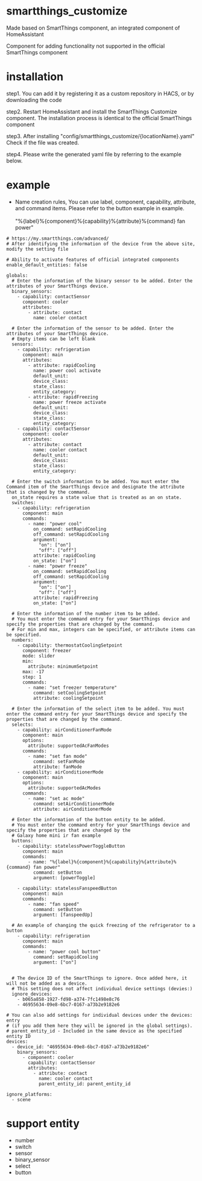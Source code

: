 # smartthings_customize

Made based on SmartThings component, an integrated component of HomeAssistant

Component for adding functionality not supported in the official SmartThings component


# installation

step1. You can add it by registering it as a custom repository in HACS, or by downloading the code

step2. Restart HomeAssistant and install the SmartThings Customize component. The installation process is identical to the official SmartThings component

step3. After installing "config/smartthings_customize/{locationName}.yaml" Check if the file was created.

step4. Please write the generated yaml file by referring to the example below.

# example

- Name creation rules, You can use label, component, capability, attribute, and command items.
Please refer to the button example in example.<br><br>
  "%{label}%{component}%{capability}%{attribute}%{command} fan power"

```
# https://my.smartthings.com/advanced/
# After identifying the information of the device from the above site, modify the setting file

# Ability to activate features of official integrated components
enable_default_entities: false

globals:
  # Enter the information of the binary sensor to be added. Enter the attributes of your SmartThings device.
  binary_sensors:
    - capability: contactSensor
      component: cooler
      attributes:
        - attribute: contact
          name: cooler contact
  
  # Enter the information of the sensor to be added. Enter the attributes of your SmartThings device.
  # Empty items can be left blank
  sensors:
    - capability: refrigeration
      component: main
      attributes:
        - attribute: rapidCooling
          name: power cool activate
          default_unit:
          device_class:
          state_class:
          entity_category:
        - attribute: rapidFreezing
          name: power freeze activate
          default_unit:
          device_class:
          state_class:
          entity_category:
    - capability: contactSensor
      component: cooler
      attributes:
        - attribute: contact
          name: cooler contact
          default_unit:
          device_class:
          state_class:
          entity_category:
  
  # Enter the switch information to be added. You must enter the Command item of the SmartThings device and designate the attribute that is changed by the command.
  on_state requires a state value that is treated as an on state.
  switches:
    - capability: refrigeration
      component: main
      commands:
        - name: "power cool"
          on_command: setRapidCooling
          off_command: setRapidCooling
          argument:
            "on": ["on"]
            "off": ["off"]
          attribute: rapidCooling
          on_state: ["on"]
        - name: "power freeze"
          on_command: setRapidCooling
          off_command: setRapidCooling
          argument:
            "on": ["on"]
            "off": ["off"]
          attribute: rapidFreezing
          on_state: ["on"]
  
  # Enter the information of the number item to be added.
  # You must enter the command entry for your SmartThings device and specify the properties that are changed by the command.
  # For min and max, integers can be specified, or attribute items can be specified.
  numbers:
    - capability: thermostatCoolingSetpoint
      component: freezer
      mode: slider
      min:
        attribute: minimumSetpoint
      max: -17
      step: 1
      commands:
        - name: "set freezer temperature"
          command: setCoolingSetpoint
          attribute: coolingSetpoint
  
  # Enter the information of the select item to be added. You must enter the command entry for your SmartThings device and specify the properties that are changed by the command.
  selects:
    - capability: airConditionerFanMode
      component: main
      options:
        attribute: supportedAcFanModes
      commands:
        - name: "set fan mode"
          command: setFanMode
          attribute: fanMode
    - capability: airConditionerMode
      component: main
      options:
        attribute: supportedAcModes
      commands:
        - name: "set ac mode"
          command: setAirConditionerMode
          attribute: airConditionerMode
  
  # Enter the information of the button entity to be added.
  # You must enter the command entry for your SmartThings device and specify the properties that are changed by the
  # Galaxy home mini ir fan example
  buttons:
    - capability: statelessPowerToggleButton
      component: main
      commands:
        - name: "%{label}%{component}%{capability}%{attribute}%{command} fan power"
          command: setButton
          argument: [powerToggle]
  
    - capability: statelessFanspeedButton
      component: main
      commands:
        - name: "fan speed"
          command: setButton
          argument: [fanspeedUp]
  
  # An example of changing the quick freezing of the refrigerator to a button
    - capability: refrigeration
      component: main
      commands:
        - name: "power cool button"
          command: setRapidCooling
          argument: ["on"]
      

  # The device ID of the SmartThings to ignore. Once added here, it will not be added as a device.
  # This setting does not affect individual device settings (devies:)
  ignore_devices:
    - b065a858-1927-fd98-a374-7fc1498e8c76
    - 46955634-09e8-6bc7-0167-a73b2e9182e6

# You can also add settings for individual devices under the devices: entry
# (if you add them here they will be ignored in the global settings).
# parent_entity_id - Included in the same device as the specified entity ID
devices:
  - device_id: "46955634-09e8-6bc7-0167-a73b2e9182e6"
    binary_sensors:
      - component: cooler
        capability: contactSensor
        attributes:
          - attribute: contact
            name: cooler contact
            parent_entity_id: parent_entity_id

ignore_platforms:
  - scene

  ```




# support entity

- number
- switch
- sensor
- binary_sensor
- select
- button
